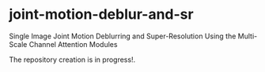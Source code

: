 # joint-motion-deblur-and-sr
Single Image Joint Motion Deblurring and Super-Resolution Using the Multi-Scale Channel Attention Modules

The repository creation is in progress!.
